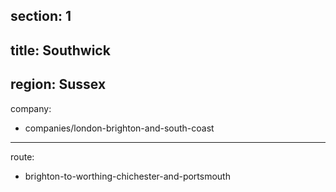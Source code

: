 section: 1
----
title: Southwick
----
region: Sussex
----
company:
- companies/london-brighton-and-south-coast
----
route:
- brighton-to-worthing-chichester-and-portsmouth
